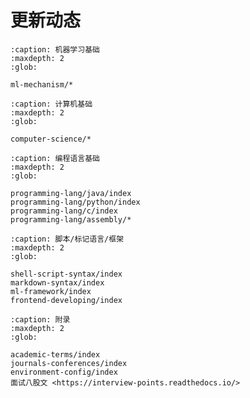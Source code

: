 # 更新动态

```{toctree}
:caption: 机器学习基础
:maxdepth: 2
:glob:

ml-mechanism/*
```

```{toctree}
:caption: 计算机基础
:maxdepth: 2
:glob:

computer-science/*
```

```{toctree}
:caption: 编程语言基础
:maxdepth: 2
:glob:

programming-lang/java/index
programming-lang/python/index
programming-lang/c/index
programming-lang/assembly/*
```

```{toctree}
:caption: 脚本/标记语言/框架
:maxdepth: 2
:glob:

shell-script-syntax/index
markdown-syntax/index
ml-framework/index
frontend-developing/index
```

```{toctree}
:caption: 附录
:maxdepth: 2
:glob:

academic-terms/index
journals-conferences/index
environment-config/index
面试八股文 <https://interview-points.readthedocs.io/>
```
